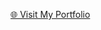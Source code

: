 <p align="left">
  <a href="https://eftekharalam2.github.io/" target="_blank">🌐 Visit My Portfolio</a>
</p>
